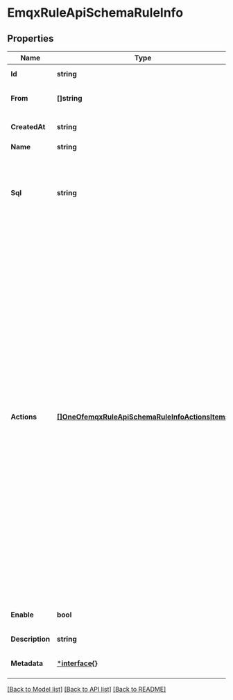 # EmqxRuleApiSchemaRuleInfo

## Properties
Name | Type | Description | Notes
------------ | ------------- | ------------- | -------------
**Id** | **string** | The ID of the rule | [default to null]
**From** | **[]string** | The topics of the rule | [optional] [default to null]
**CreatedAt** | **string** | The created time of the rule | [optional] [default to null]
**Name** | **string** | The name of the rule | [optional] 
**Sql** | **string** | SQL query to transform the messages.&lt;br/&gt;Example: &lt;code&gt;SELECT * FROM \&quot;test/topic\&quot; WHERE payload.x &#x3D; 1&lt;/code&gt; | [default to null]
**Actions** | [**[]OneOfemqxRuleApiSchemaRuleInfoActionsItems**](.md) | A list of actions of the rule.&lt;br/&gt;An action can be a string that refers to the channel ID of an EMQX bridge, or an object&lt;br/&gt;that refers to a function.&lt;br/&gt;There a some built-in functions like \&quot;republish\&quot; and \&quot;console\&quot;, and we also support user&lt;br/&gt;provided functions in the format: \&quot;{module}:{function}\&quot;.&lt;br/&gt;The actions in the list are executed sequentially.&lt;br/&gt;This means that if one of the action is executing slowly, all the following actions will not&lt;br/&gt;be executed until it returns.&lt;br/&gt;If one of the action crashed, all other actions come after it will still be executed, in the&lt;br/&gt;original order.&lt;br/&gt;If there&#x27;s any error when running an action, there will be an error message, and the &#x27;failure&#x27;&lt;br/&gt;counter of the function action or the bridge channel will increase. | [optional] [default to []]
**Enable** | **bool** | Enable or disable the rule | [optional] [default to true]
**Description** | **string** | The description of the rule | [optional] 
**Metadata** | [***interface{}**](interface{}.md) | Rule metadata, do not change manually | [optional] [default to null]

[[Back to Model list]](../README.md#documentation-for-models) [[Back to API list]](../README.md#documentation-for-api-endpoints) [[Back to README]](../README.md)

